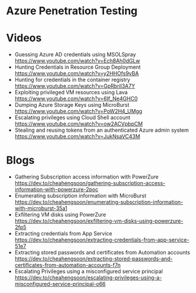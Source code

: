 # Azure Penetration Testing

# Videos
- Guessing Azure AD credentials using MSOLSpray <br/> https://www.youtube.com/watch?v=Ech8Ah0dGLw
- Hunting Credentials in Resource Group Deployment <br/> https://www.youtube.com/watch?v=y2HHOfs9vBA
- Hunting for credentials in the container registry <br/> https://www.youtube.com/watch?v=GpRbriI3A7Y
- Exploiting privileged VM resources using Lava <br/> https://www.youtube.com/watch?v=6If_Ne4GHC0
- Dumping Azure Storage Keys using MicroBurst <br/> https://www.youtube.com/watch?v=PoW2H4_UMgg
- Escalating privileges using Cloud Shell account <br/> https://www.youtube.com/watch?v=ow2ACVpbpCM
- Stealing and reusing tokens from an authenticated Azure admin system <br/> https://www.youtube.com/watch?v=JukNsaVC43M

# Blogs
- Gathering Subscription access information with PowerZure <br/> https://dev.to/cheahengsoon/gathering-subscription-access-information-with-powerzure-2poc
- Enumerating subscription information with MicroBurst <br/> https://dev.to/cheahengsoon/enumerating-subscription-information-with-microburst-35a1
- Exfiltering VM disks using PowerZure <br/> https://dev.to/cheahengsoon/exfiltering-vm-disks-using-powerzure-2fp5
- Extracting credentials from App Service <br/> https://dev.to/cheahengsoon/extracting-credentials-from-app-service-51e7
- Extracting stored passwords and certificates from Automation accounts <br/> https://dev.to/cheahengsoon/extracting-stored-passwords-and-certificates-from-automation-accounts-f7n
- Escalating Privileges using a misconfigured service principal <br/> https://dev.to/cheahengsoon/escalating-privileges-using-a-misconfigured-service-principal-o66



